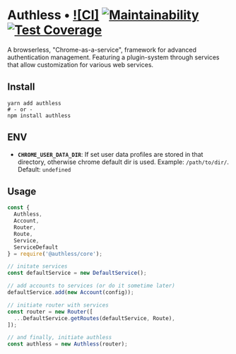 # Authless • [![CI]](https://github.com/authless/authless-core/workflows/Node.js%20CI/badge.svg) [![Maintainability](https://api.codeclimate.com/v1/badges/26c7d4d131fc816e6ca4/maintainability)](https://codeclimate.com/github/authless/authless-core/maintainability) [![Test Coverage](https://api.codeclimate.com/v1/badges/26c7d4d131fc816e6ca4/test_coverage)](https://codeclimate.com/github/authless/authless-core/test_coverage)

A browserless, "Chrome-as-a-service", framework for advanced authentication
management. Featuring a plugin-system through services that allow
customization for various web services.

## Install

```
yarn add authless
# - or -
npm install authless
```

## ENV

- **`CHROME_USER_DATA_DIR`**: If set user data profiles are stored in that directory, otherwise chrome default dir is used. Example: `/path/to/dir/`. Default: `undefined`

## Usage

```javascript
const {
  Authless,
  Account,
  Router,
  Route,
  Service,
  ServiceDefault
} = require('@authless/core');

// initate services
const defaultService = new DefaultService();

// add accounts to services (or do it sometime later)
defaultService.add(new Account(config));

// initiate router with services
const router = new Router([
  ...DefaultService.getRoutes(defaultService, Route),
]);

// and finally, initiate authless
const authless = new Authless(router);
```
